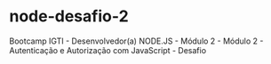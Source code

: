 # node-desafio-2
Bootcamp IGTI - Desenvolvedor(a) NODE.JS - Módulo 2 - Módulo 2 - Autenticação e Autorização com JavaScript - Desafio
